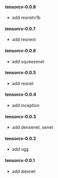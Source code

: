 #### tensorcv-0.0.8
- add resnetv1b
#### tensorcv-0.0.7
- add resnext
#### tensorcv-0.0.6
- add squeezenet
#### tensorcv-0.0.5
- add resnet
#### tensorcv-0.0.4
- add inception
#### tensorcv-0.0.3
- add densenet, senet
#### tensorcv-0.0.2
- add vgg
#### tensorcv-0.0.1
- add alexnet
